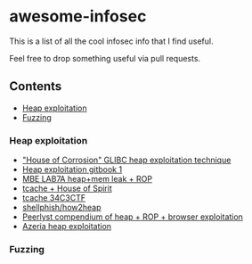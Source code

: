 # awesome-infosec
This is a list of all the cool infosec info that I find useful.

Feel free to drop something useful via pull requests.

## Contents
* [Heap exploitation](#heap-exploitation)
* [Fuzzing](#fuzzing)

### Heap exploitation
* ["House of Corrosion" GLIBC heap exploitation technique](https://github.com/CptGibbon/House-of-Corrosion)
* [Heap exploitation gitbook 1](https://heap-exploitation.dhavalkapil.com/)
* [MBE LAB7A heap+mem leak + ROP](https://hackingiscool.pl/heap-overflow-with-stack-pivoting-format-string-leaking-first-stage-rop-ing-to-shellcode-after-making-it-executable-on-the-heap-on-a-statically-linked-binary-mbe-lab7a/)
* [tcache + House of Spirit](http://tukan.farm/2017/07/08/tcache/)
* [tcache 34C3CTF](http://blog.rh0gue.com/2018-01-05-34c3ctf-simplegc/)
* [shellphish/how2heap](https://github.com/shellphish/how2heap)
* [Peerlyst compendium of heap + ROP + browser exploitation](https://www.peerlyst.com/posts/resource-exploit-development-tutorials-and-guides-chiheb-chebbi?trk=site_header)
* [Azeria heap exploitation](https://azeria-labs.com/heap-exploitation-part-1-understanding-the-glibc-heap-implementation/)

### Fuzzing
